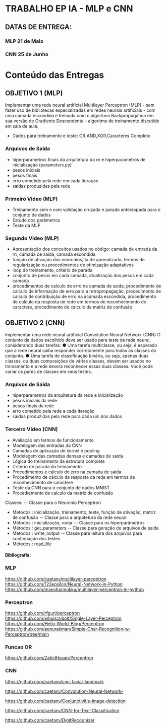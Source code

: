# TRABALHO EP IA - MLP e CNN

## DATAS DE ENTREGA:

### MLP 21 de Maio

### CNN 25 de Junho

# Conteúdo das Entregas

## OBJETIVO 1 (MLP)
Implementar uma rede neural artificial Multilayer Perceptron (MLP) - sem fazer uso de bibliotecas especializadas em redes neurais artificiais - com uma camada escondida e treinada com o algoritmo Backpropagation em sua versão de Gradiente Descendente - algoritmo de treinamento discutido em sala de aula. 

- Dados para treinamento e teste: OR,AND,XOR,Caracteres Completo

### Arquivos de Saída
- hiperparametros finais da arquitetura da rn e hiperparametros de inicialização (parameters.py)
- pesos iniciais 
- pesos finais
- erro cometido pela rede em cada iteração
- saídas produzidas pela rede

### Primeiro Video (MLP)
- Treinamento sem e com validação cruzada e parada anteciopada para o conjunto de dados
- Estudo dos parâmetros
- Teste da MLP

### Segundo Video (MLP)
- Apresentação dos conceitos usados no código: camada de entrada da rn, camada de saida, camada escondida
- função de ativação dos neuronios, tx de aprendizado, termos de regularização ou procedimentos de otimização adaptativos
- loop do treinamento, critério de parada
- conjunto de pesos em cada camada, atualização dos pesos em cada camada
- procedimentos de calculo de erro na camada de saida, procedimento de calculo de informação de erro para a retropropagação, procedimento de calculo de contribuição de erro na acamada escondida, procedimento de calculo da resposta de rede em termos de reconhecimento do caractere, procedimento de calculo da matriz de confusão


## OBJETIVO 2 (CNN)
Implementar uma rede neural artificial Convolution Neural Network (CNN)
O conjunto de dados escolhido deve ser usado para teste da rede neural, considerando
duas tarefas:
● Uma tarefa multiclasse, ou seja, é esperado que a rede neural saiba responder corretamente para todas as classes do conjunto.
● Uma tarefa de classificação binária, ou seja, apenas duas classes, ou duas composições de várias classes, devem ser usados no treinamento e a rede deverá reconhecer essas duas classes. Você pode variar os pares de classes em seus testes. 

### Arquivos de Saída
- hiperparametros da arquitetura da rede e inicialização
- pesos iniciais da rede
- pesos finais da rede
- erro cometido pela rede a cada iteração
- saídas produzidas pela rede para cada um dos dados

### Terceiro Video (CNN)
- Avaliação em termos de funcionamento
- Modelagem das entradas da CNN
- Camadas de aplicação de kernel e pooling
- Modelagem das camadas densas e camadas de saída
- Lógica do treinamento da estrutura completa
- Critério de parada do treinamento
- Procedimentos e cálculo do erro na camada de saída
- Procedimento de cálculo da resposta da rede em termos de reconhecimento de caractere
- Teste da CNN para o conjunto de dados MNIST
- Procediemento de calculo da matriz de confusão


Classes: 
-- Classe para o Neuronio Perceptron
- Métodos : inicialização, treinamento, teste, função de ativação, matriz de confusão
-- Classe para a arquitetura da rede neural
- Métodos : inicialização, rodar
-- Classe para os hiperparâmetros
- Métodos : get_parameters
-- Classe para geração de arquivos de saida
- Métodos : write_output
-- Classe para leitura dos arquivos para continuação dos testes
- Métodos : read_file

#### Bibliografia:

### MLP
https://github.com/caetanv/multilayer-perceptron
https://github.com/123epsilon/Neural-Network-in-Python
https://github.com/manoharmukku/multilayer-perceptron-in-python

### Perceptron
https://github.com/rfguri/perceptron
https://github.com/whoisraibolt/Single-Layer-Perceptron
https://github.com/Hello-World-Blog/Perceptron
https://github.com/aonurakman/Simple-Char-Recognition-w-Perceptron/tree/main

### Funcao OR 
https://github.com/ZahidHasan/Perceptron

### CNN
https://github.com/caetanv/cnn-facial-landmark

https://github.com/caetanv/Convolution-Neural-Network-

https://github.com/caetanv/Conjunctivitis-image-detection

https://github.com/caetanv/CNN-for-Text-Classification

https://github.com/caetanv/DigitRecognizer



